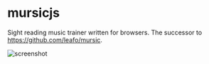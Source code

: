# mursicjs

Sight reading music trainer written for browsers. The successor to <https://github.com/leafo/mursic>.

![screenshot](http://leafo.net/shotsnb/2015-11-26_22-37-46.png)
